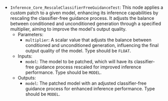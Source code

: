 - `Inference_Core_RescaleClassifierFreeGuidanceTest`: This node applies a custom patch to a given model, enhancing its inference capabilities by rescaling the classifier-free guidance process. It adjusts the balance between conditioned and unconditioned generation through a specified multiplier, aiming to improve the model's output quality.
    - Parameters:
        - `multiplier`: A scalar value that adjusts the balance between conditioned and unconditioned generation, influencing the final output quality of the model. Type should be `FLOAT`.
    - Inputs:
        - `model`: The model to be patched, which will have its classifier-free guidance process rescaled for improved inference performance. Type should be `MODEL`.
    - Outputs:
        - `model`: The patched model with an adjusted classifier-free guidance process for enhanced inference performance. Type should be `MODEL`.
